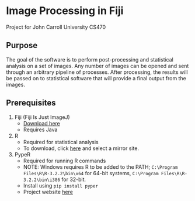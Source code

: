 # Image Processing in Fiji
Project for John Carroll University CS470

## Purpose
The goal of the software is to perform post-processing and statistical analysis on a set of images. Any number of images can be opened and sent through an arbitrary pipeline of processes. After processing, the results will be passed on to statistical software that will provide a final output from the images. 

## Prerequisites
1. Fiji (Fiji Is Just ImageJ)
	* [Download here](http://fiji.sc/Downloads#Fiji)
	* Requires Java
2. R
	* Required for statistical analysis
	* To download, click [here](https://cran.r-project.org/mirrors.html) and select a mirror site.
3. PypeR
	* Required for running R commands
	* NOTE: Windows requires R to be added to the PATH; `C:\Program Files\R\R-3.2.2\bin\x64` for 64-bit systems, `C:\Program Files\R\R-3.2.2\bin\i386` for 32-bit.
	* Install using `pip install pyper`
	* Project website [here](http://www.webarray.org/softwares/PypeR/)
